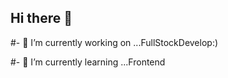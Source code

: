 ## Hi there 👋
#- 🔭 I’m currently working on ...FullStockDevelop:)

#- 🌱 I’m currently learning ...Frontend

<!--
**Angie-newbie/Angie-newbie** is a ✨ _special_ ✨ repository because its `README.md` (this file) appears on your GitHub profile.

Here are some ideas to get you started:

- 🔭 I’m currently working on ...FullStockDevelop:)
- 🌱 I’m currently learning ...Frontend
- 👯 I’m looking to collaborate on ...
- 🤔 I’m looking for help with ...
- 💬 Ask me about ...
- 📫 How to reach me: ...
- 😄 Pronouns: ...
- ⚡ Fun fact: .....
-->

